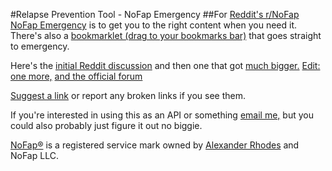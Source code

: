 #Relapse Prevention Tool - NoFap Emergency
##For [Reddit's r/NoFap](http://reddit.com/r/NoFap)
[NoFap Emergency](http://nofapemergency.com) is to get you to the right content when you need it. 
There's also a [bookmarklet (drag to your bookmarks bar)](http://emergency.nofap.org/director.php?cat=bookmarklet) that goes straight to emergency.

Here's the [initial Reddit discussion](http://www.reddit.com/r/NoFap/comments/2fvyhb/thank_you_for_the_relapse_prevention_tool/) and then one that got [much bigger.](http://www.reddit.com/r/NoFap/comments/2g05rx/i_just_noticed_this_but_holy_shit_the_new_relapse/) [Edit: one more,](http://www.reddit.com/r/NoFap/comments/2grt82/emergency_nofap_tool_rocks/) [and the official forum](http://www.nofap.org/forum/showthread.php?21180-NoFap-s-Emergency-Relapse-Prevention-Tool)

[Suggest a link](http://emergency.nofap.org/suggestor.php) or report any broken links if you see them.

If you're interested in using this as an API or something [email me,](mailto:jfische8@binghamton.edu) but you could also probably just figure it out no biggie.

[NoFap®](http://nofap.org) is a registered service mark owned by [Alexander Rhodes](http://www.alexanderrhodes.net) and NoFap LLC.
